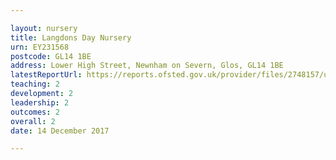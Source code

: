 ```yaml
---

layout: nursery
title: Langdons Day Nursery
urn: EY231568
postcode: GL14 1BE
address: Lower High Street, Newnham on Severn, Glos, GL14 1BE
latestReportUrl: https://reports.ofsted.gov.uk/provider/files/2748157/urn/EY231568.pdf
teaching: 2
development: 2
leadership: 2
outcomes: 2
overall: 2
date: 14 December 2017

---
```

